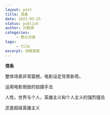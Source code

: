 ```yaml
---
layout: post  
title: 信条 
date: 2022-03-25
status: publish  
author: 刘胜琪  
categories:
     - 默认分类  
tags:
     - film 
excerpt: 闲暇观影
---
```


**信条**

整体场景非常震撼，电影设定背景新奇。

运用电影倒放的拍摄手法

人性，世界与个人，英雄主义和个人主义的强烈撞击

还是超级英雄主义